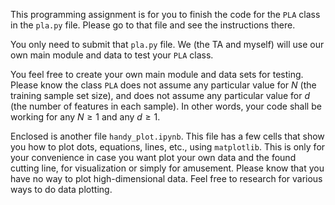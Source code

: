 This programming assignment is for you to finish the code for the `PLA` class in the `pla.py` file. Please go to that file and see the instructions there. 

You only need to submit that `pla.py` file. We (the TA and myself) will use our own main module and data to test your `PLA` class. 

You feel free to create your own main module and data sets for testing. Please know the class `PLA` does not assume any particular value for $N$ (the training sample set size), and does not assume any particular value for $d$ (the number of features in each sample). In other words, your code shall be working for any $N\geq 1$ and any $d\geq 1$. 

Enclosed is another file `handy_plot.ipynb`. This file has a few cells that show you how to plot dots, equations, lines, etc., using ``matplotlib``. This is only for your convenience in case you want plot your own data and the found cutting line, for visualization or simply for amusement. Please know that you have no way to plot high-dimensional data. Feel free to research for various ways to do data plotting.  


